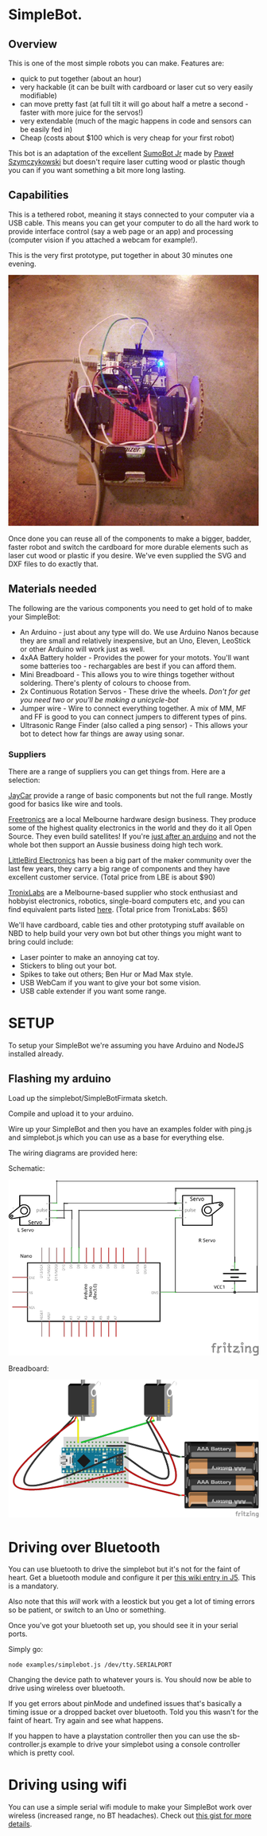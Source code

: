 # SimpleBot.

## Overview

This is one of the most simple robots you can make. Features are:

* quick to put together (about an hour)
* very hackable (it can be built with cardboard or laser cut so very easily modifiable)
* can move pretty fast (at full tilt it will go about half a metre a second - faster with more juice for the servos!)
* very extendable (much of the magic happens in code and sensors can be easily fed in)
* Cheap (costs about $100 which is very cheap for your first robot)

This bot is an adaptation of the excellent [SumoBot Jr](https://github.com/makenai/sumobot-jr/) made by [Paweł Szymczykowski](http://twitter.com/makenai) but doesn't require laser cutting wood or plastic though you can if you want something a bit more long lasting.

## Capabilities

This is a tethered robot, meaning it stays connected to your computer via a USB cable. This means you can get your computer to do all the hard work to provide interface control (say a web page or an app) and processing (computer vision if you attached a webcam for example!).

This is the very first prototype, put together in about 30 minutes one evening.

![SimpleBot](img/simplebot-proto.jpg)


Once done you can reuse all of the components to make a bigger, badder, faster robot and switch the cardboard for more durable elements such as laser cut wood or plastic if you desire. We've even supplied the SVG and DXF files to do exactly that.

## Materials needed

The following are the various components you need to get hold of to make your SimpleBot:

* An Arduino - just about any type will do. We use Arduino Nanos because they are small and relatively inexpensive, but an Uno, Eleven, LeoStick or other Arduino will work just as well.
* 4xAA Battery holder - Provides the power for your motots. You'll want some batteries too - rechargables are best if you can afford them.
* Mini Breadboard - This allows you to wire things together without soldering. There's plenty of colours to choose from.
* 2x Continuous Rotation Servos - These drive the wheels. *Don't for get you need two or you'll be making a unicycle-bot*
* Jumper wire - Wire to connect everything together. A mix of MM, MF and FF is good to you can connect jumpers to different types of pins.
* Ultrasonic Range Finder (also called a ping sensor) - This allows your bot to detect how far things are away using sonar.


### Suppliers

There are a range of suppliers you can get things from. Here are a selection:

[JayCar](http://www.jaycar.com.au) provide a range of basic components but not the full range. Mostly good for basics like wire and tools.

[Freetronics](http://www.freetronics.com) are a local Melbourne hardware design business. They produce some of the highest quality electronics in the world and they do it all Open Source. They even build satellites! If you're [just after an arduino](http://www.freetronics.com/collections/arduino/products/eleven#.UjuVQxIW3S0) and not the whole bot then support an Aussie business doing high tech work.

[LittleBird Electronics](http://littlebirdelectronics.com) has been a big part of the maker community over the last few years, they carry a big range of components and they have excellent customer service. (Total price from LBE is about $90)
 
[TronixLabs](http://tronixlabs.com/) are a Melbourne-based supplier who stock enthusiast and hobbyist electronics, robotics, single-board computers etc, and you can find equivalent parts listed [here](http://tronixlabs.com/nodebots/). (Total price from TronixLabs: $65)

We'll have cardboard, cable ties and other prototyping stuff available on NBD to help build your very own bot but other things you might want to bring could include:

* Laser pointer to make an annoying cat toy.
* Stickers to bling out your bot.
* Spikes to take out others; Ben Hur or Mad Max style.
* USB WebCam if you want to give your bot some vision.
* USB cable extender if you want some range.

# SETUP

To setup your SimpleBot we're assuming you have Arduino and NodeJS installed already. 

## Flashing my arduino

Load up the simplebot/SimpleBotFirmata sketch.

Compile and upload it to your arduino.

Wire up your SimpleBot and then you have an examples folder with ping.js and simplebot.js which you can use as a base for everything else.

The wiring diagrams are provided here:

Schematic:

![SimpleBot schematic](examples/wiring/basic_wiring_schematic.png)

Breadboard:

![SimpleBot Breadboard diagram](examples/wiring/basic_wiring_bb.png)

# Driving over Bluetooth

You can use bluetooth to drive the simplebot but it's not for the faint of heart. Get a bluetooth module and configure it per [this wiki entry in J5](https://github.com/rwaldron/johnny-five/wiki/JY-MCU-Bluetooth-Serial-Port-Module-Notes). This is a mandatory.

Also note that this *will* work with a leostick but you get a lot of timing errors so be patient, or switch to an Uno or something.

Once you've got your bluetooth set up, you should see it in your serial ports.

Simply go:

    node examples/simplebot.js /dev/tty.SERIALPORT

Changing the device path to whatever yours is. You should now be able to drive using wireless over bluetooth. 

If you get errors about pinMode and undefined issues that's basically a timing issue or a dropped backet over bluetooth. Told you this wasn't for the faint of heart. Try again and see what happens.

If you happen to have a playstation controller then you can use the sb-controller.js example to drive your simplebot using a console controller which is pretty cool.

# Driving using wifi

You can use a simple serial wifi module to make your SimpleBot work over wireless (increased range, no BT headaches). Check out [this gist for more details](https://gist.github.com/ajfisher/1fdbcbbf96b7f2ba73cd).

